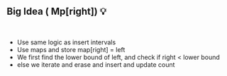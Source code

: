 ## Big Idea ( Mp[right]) 💡
​
- Use same logic as insert intervals
- Use maps and store map[right] = left
- We first find the lower bound of left, and check if right < lower bound
- else we iterate and erase and insert and update count